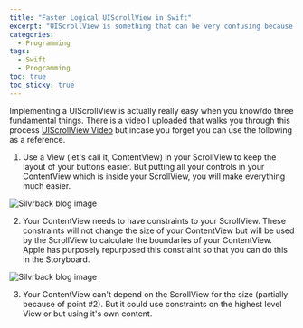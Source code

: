 ```yaml
---
title: "Faster Logical UIScrollView in Swift" 
excerpt: "UIScrollView is something that can be very confusing because it uses constraints in a way that they aren't normally used. Because of this there is so much confusion."
categories:
  - Programming
tags:
  - Swift
  - Programming
toc: true
toc_sticky: true
---
```

Implementing a UIScrollView is actually really easy when you know/do three fundamental things. There is a video I uploaded that walks you through this process [UIScrollView Video](https://youtu.be/dtcrlRBYTWU)  but incase you forget you can use the following as a reference.

1. Use a View (let's call it, ContentView) in your ScrollView to keep the layout of your buttons easier. But putting all your controls in your ContentView which is inside your ScrollView, you will make everything much easier.

![Silvrback blog image](https://silvrback.s3.amazonaws.com/uploads/bef75bfc-50ce-4cc4-8c58-c10f05440d72/Screen%20Region%202015-08-19%20at%2018.41.14_large.png)

2. Your ContentView needs to have constraints to your ScrollView. These constraints will not change the size of your ContentView but will be used by the ScrollView to calculate the boundaries of your ContentView. Apple has purposely repurposed this constraint so that you can do this in the Storyboard. 

![Silvrback blog image](https://silvrback.s3.amazonaws.com/uploads/50c5e582-0a24-4d29-acea-37086b439fd3/Screen%20Region%202015-08-19%20at%2018.40.07_large.png)

3. Your ContentView can't depend on the ScrollView for the size (partially because of point #2). But it could use constraints on the highest level View or but using it's own content.